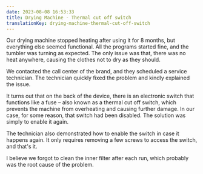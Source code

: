```yaml
---
date: 2023-08-08 16:53:33
title: Drying Machine - Thermal cut off switch
translationKey: drying-machine-thermal-cut-off-switch
---
```


Our drying machine stopped heating after using it for 8 months, but everything else seemed functional. All the programs started fine, and the tumbler was turning as expected. The only issue was that, there was no heat anywhere, causing the clothes not to dry as they should. 

We contacted the call center of the brand, and they scheduled a service technician. The technician quickly fixed the problem and kindly explained the issue.

It turns out that on the back of the device, there is an electronic switch that functions like a fuse – also known as a thermal cut off switch, which prevents the machine from overheating and causing further damage. In our case, for some reason, that switch had been disabled. The solution was simply to enable it again. 

The technician also demonstrated how to enable the switch in case it happens again. It only requires removing a few screws to access the switch, and that's it. 

I believe we forgot to clean the inner filter after each run, which probably was the root cause of the problem.